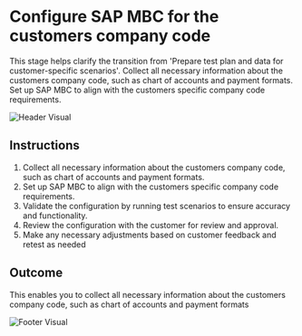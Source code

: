 # Configure SAP MBC for the customers company code

This stage helps clarify the transition from 'Prepare test plan and data for customer-specific scenarios'. Collect all necessary information about the customers company code, such as chart of accounts and payment formats. Set up SAP MBC to align with the customers specific company code requirements.

![Header Visual](https://raw.githubusercontent.com/BriskenFinancials/use-case-template/main/cards/assets/UC10000426-O-03-top.png)

## Instructions

1. Collect all necessary information about the customers company code, such as chart of accounts and payment formats.
2. Set up SAP MBC to align with the customers specific company code requirements.
3. Validate the configuration by running test scenarios to ensure accuracy and functionality.
4. Review the configuration with the customer for review and approval.
5. Make any necessary adjustments based on customer feedback and retest as needed

## Outcome

This enables you to collect all necessary information about the customers company code, such as chart of accounts and payment formats

![Footer Visual](https://raw.githubusercontent.com/BriskenFinancials/use-case-template/main/cards/assets/UC10000426-O-03-bottom.png)
